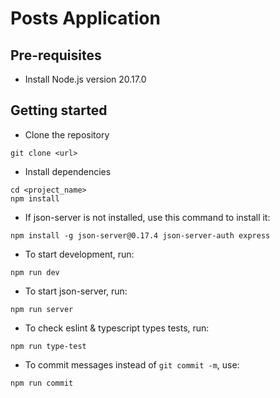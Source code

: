 # Posts Application

## Pre-requisites

-  Install Node.js version 20.17.0

## Getting started

-  Clone the repository

```
git clone <url>
```

-  Install dependencies

```
cd <project_name>
npm install
```

-  If json-server is not installed, use this command to install it:

```
npm install -g json-server@0.17.4 json-server-auth express
```

-  To start development, run:

```
npm run dev
```

-  To start json-server, run:

```
npm run server
```

-  To check eslint & typescript types tests, run:

```
npm run type-test
```

-  To commit messages instead of `git commit -m`, use:

```
npm run commit
```
